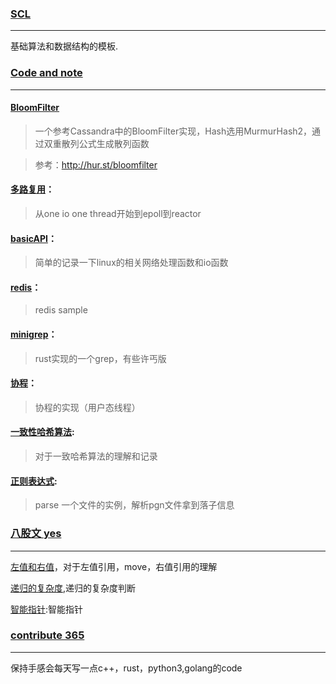 ### [SCL](XJBX/SCL)
----

基础算法和数据结构的模板.

### [Code and note](/XJBX/Server/)
-----

#### [BloomFilter](XJBX/Bloomfilter)

> 一个参考Cassandra中的BloomFilter实现，Hash选用MurmurHash2，通过双重散列公式生成散列函数

> 参考：http://hur.st/bloomfilter

#### [多路复用](XJBX/Server/IOMultiplexing)：

> 从one io one thread开始到epoll到reactor

#### [basicAPI](XJBX/Server/basicAPI)：

> 简单的记录一下linux的相关网络处理函数和io函数

#### [redis](XJBX/Server/redis/README.md)：

> redis sample

#### [minigrep](XJBX/Server/minigrep/)：

> rust实现的一个grep，有些许丐版

#### [协程](XJBX/Server/Coroutine)：

> 协程的实现（用户态线程）

#### [一致性哈希算法](XJBX/Server/consistentHashing/README.md):

> 对于一致哈希算法的理解和记录

#### [正则表达式](XJBX/Regexr/README.md): 

> parse 一个文件的实例，解析pgn文件拿到落子信息

### [八股文 yes](/XJBX/LingChar)
-------
[左值和右值](/XJBX/LingChar/LRValue/README.md)，对于左值引用，move，右值引用的理解

[递归的复杂度](/XJBX/LingChar/Recursion/recursion.h),递归的复杂度判断

[智能指针](XJBX/LingChar/smartPointer/README.md):智能指针

### [contribute 365](/Solution/)
------
保持手感会每天写一点c++，rust，python3,golang的code

